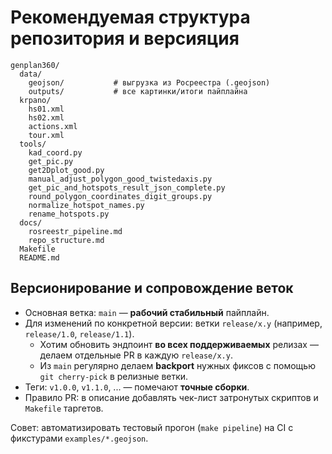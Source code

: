 # Рекомендуемая структура репозитория и версияция

```
genplan360/
  data/
    geojson/           # выгрузка из Росреестра (.geojson)
    outputs/           # все картинки/итоги пайплайна
  krpano/
    hs01.xml
    hs02.xml
    actions.xml
    tour.xml
  tools/
    kad_coord.py
    get_pic.py
    get2Dplot_good.py
    manual_adjust_polygon_good_twistedaxis.py
    get_pic_and_hotspots_result_json_complete.py
    round_polygon_coordinates_digit_groups.py
    normalize_hotspot_names.py
    rename_hotspots.py
  docs/
    rosreestr_pipeline.md
    repo_structure.md
  Makefile
  README.md
```

## Версионирование и сопровождение веток

- Основная ветка: `main` — **рабочий стабильный** пайплайн.
- Для изменений по конкретной версии: ветки `release/x.y` (например, `release/1.0`, `release/1.1`).  
  - Хотим обновить эндпоинт **во всех поддерживаемых** релизах — делаем отдельные PR в каждую `release/x.y`.
  - Из `main` регулярно делаем **backport** нужных фиксов с помощью `git cherry-pick` в релизные ветки.
- Теги: `v1.0.0`, `v1.1.0`, ... — помечают **точные сборки**.
- Правило PR: в описание добавлять чек-лист затронутых скриптов и `Makefile` таргетов.

Совет: автоматизировать тестовый прогон (`make pipeline`) на CI с фикстурами `examples/*.geojson`.